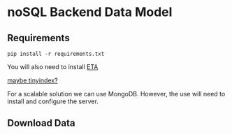 # noSQL Backend Data Model

## Requirements
```
pip install -r requirements.txt
```

You will also need to install [ETA](https://github.com/voxel51/eta/)

[maybe tinyindex?](https://github.com/eugene-eeo/tinyindex)

For a scalable solution we can use MongoDB. However, the use will need to
install and configure the server.

## Download Data



